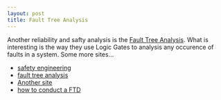 ```yaml
---
layout: post
title: Fault Tree Analysis
---
```


Another reliability and safty analysis is the [Fault Tree Analysis](http://www.weibull.com/basics/fault-tree/index.htm). What is interesting is the way they use Logic Gates to analysis any occurence of faults in a system. Some more sites...

- [safety engineering](http://en.wikipedia.org/wiki/Safety_engineering)
- [fault tree analysis](http://en.wikipedia.org/wiki/Fault_tree_analysis)
- [Another site](http://reliability.sandia.gov/Reliability/Fault_Tree_Analysis/fault_tree_analysis.html)
- [how to conduct a FTD](http://www.visitask.com/fault-tree-analysis.asp)
